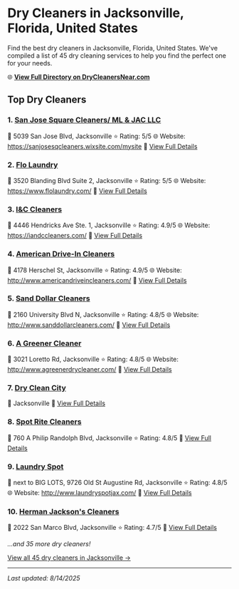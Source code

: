 # Dry Cleaners in Jacksonville, Florida, United States

Find the best dry cleaners in Jacksonville, Florida, United States. We've compiled a list of 45 dry cleaning services to help you find the perfect one for your needs.

🌐 **[View Full Directory on DryCleanersNear.com](https://drycleanersnear.com/city/US/Florida/Jacksonville)**

## Top Dry Cleaners

### 1. [San Jose Square Cleaners/ ML & JAC LLC](https://drycleanersnear.com/dryCleaner/687c4dafc1c8e3af4d07f9d2/san-jose-square-cleaners-ml-jac-llc)
📍 5039 San Jose Blvd, Jacksonville
⭐ Rating: 5/5
🌐 Website: https://sanjosesqcleaners.wixsite.com/mysite
🔗 [View Full Details](https://drycleanersnear.com/dryCleaner/687c4dafc1c8e3af4d07f9d2/san-jose-square-cleaners-ml-jac-llc)

### 2. [Flo Laundry](https://drycleanersnear.com/dryCleaner/687c4e31c1c8e3af4d07ff35/flo-laundry)
📍 3520 Blanding Blvd Suite 2, Jacksonville
⭐ Rating: 5/5
🌐 Website: https://www.flolaundry.com/
🔗 [View Full Details](https://drycleanersnear.com/dryCleaner/687c4e31c1c8e3af4d07ff35/flo-laundry)

### 3. [I&C Cleaners](https://drycleanersnear.com/dryCleaner/687c4dafc1c8e3af4d07f9f2/i-c-cleaners)
📍 4446 Hendricks Ave Ste. 1, Jacksonville
⭐ Rating: 4.9/5
🌐 Website: https://iandccleaners.com/
🔗 [View Full Details](https://drycleanersnear.com/dryCleaner/687c4dafc1c8e3af4d07f9f2/i-c-cleaners)

### 4. [American Drive-In Cleaners](https://drycleanersnear.com/dryCleaner/687c4db2c1c8e3af4d07fa44/american-drive-in-cleaners)
📍 4178 Herschel St, Jacksonville
⭐ Rating: 4.9/5
🌐 Website: http://www.americandriveincleaners.com/
🔗 [View Full Details](https://drycleanersnear.com/dryCleaner/687c4db2c1c8e3af4d07fa44/american-drive-in-cleaners)

### 5. [Sand Dollar Cleaners](https://drycleanersnear.com/dryCleaner/687c4db3c1c8e3af4d07fa81/sand-dollar-cleaners)
📍 2160 University Blvd N, Jacksonville
⭐ Rating: 4.8/5
🌐 Website: http://www.sanddollarcleaners.com/
🔗 [View Full Details](https://drycleanersnear.com/dryCleaner/687c4db3c1c8e3af4d07fa81/sand-dollar-cleaners)

### 6. [A Greener Cleaner](https://drycleanersnear.com/dryCleaner/687c4db4c1c8e3af4d07faa0/a-greener-cleaner)
📍 3021 Loretto Rd, Jacksonville
⭐ Rating: 4.8/5
🌐 Website: http://www.agreenerdrycleaner.com/
🔗 [View Full Details](https://drycleanersnear.com/dryCleaner/687c4db4c1c8e3af4d07faa0/a-greener-cleaner)

### 7. [Dry Clean City](https://drycleanersnear.com/dryCleaner/687c4e5fc1c8e3af4d08008a/dry-clean-city)
📍 Jacksonville
🔗 [View Full Details](https://drycleanersnear.com/dryCleaner/687c4e5fc1c8e3af4d08008a/dry-clean-city)

### 8. [Spot Rite Cleaners](https://drycleanersnear.com/dryCleaner/687c4ddfc1c8e3af4d07fcb6/spot-rite-cleaners)
📍 760 A Philip Randolph Blvd, Jacksonville
⭐ Rating: 4.8/5
🔗 [View Full Details](https://drycleanersnear.com/dryCleaner/687c4ddfc1c8e3af4d07fcb6/spot-rite-cleaners)

### 9. [Laundry Spot](https://drycleanersnear.com/dryCleaner/687c4df5c1c8e3af4d07fd65/laundry-spot)
📍 next to BIG LOTS, 9726 Old St Augustine Rd, Jacksonville
⭐ Rating: 4.8/5
🌐 Website: http://www.laundryspotjax.com/
🔗 [View Full Details](https://drycleanersnear.com/dryCleaner/687c4df5c1c8e3af4d07fd65/laundry-spot)

### 10. [Herman Jackson's Cleaners](https://drycleanersnear.com/dryCleaner/687c4db1c1c8e3af4d07fa25/herman-jackson-s-cleaners)
📍 2022 San Marco Blvd, Jacksonville
⭐ Rating: 4.7/5
🔗 [View Full Details](https://drycleanersnear.com/dryCleaner/687c4db1c1c8e3af4d07fa25/herman-jackson-s-cleaners)


*...and 35 more dry cleaners!*

[View all 45 dry cleaners in Jacksonville →](https://drycleanersnear.com/city/US/Florida/Jacksonville)

---

*Last updated: 8/14/2025*
